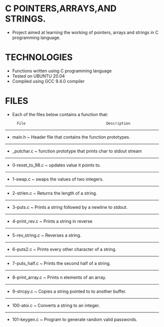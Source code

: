 # C POINTERS,ARRAYS,AND STRINGS.
* Project aimed at learning the working of pointers, arrays and strings in C programming language.

# TECHNOLOGIES
* Functions written using C programming language
* Tested on UBUNTU 20.04
* Compiled using GCC 9.4.0 compiler

# FILES
- Each of the files below contains a function that:

        File                                     Description
-----------------------------------------------------------------------------------------------------------------------------------------------------------------------
* main.h            ~ Header file that contains the function prototypes.

----------------------------------------------------------------------------------------------------------------------------------------------------------------------
* _putchar.c        ~ function prototype that prints char to stdout stream 

----------------------------------------------------------------------------------------------------------------------------------------------------------------------
* 0-reset_to_98.c   ~ updates value it points to.

----------------------------------------------------------------------------------------------------------------------------------------------------------------------
* 1-swap.c          ~ swaps the values of two integers.

----------------------------------------------------------------------------------------------------------------------------------------------------------------------
* 2-strlen.c        ~ Returns the length of a string.

-----------------------------------------------------------------------------------------------------------------------------------------------------------------------
* 3-puts.c          ~ Prints a string followed by a newline to stdout.

-----------------------------------------------------------------------------------------------------------------------------------------------------------------------
* 4-print_rev.c     ~ Prints a string in reverse
			         
-----------------------------------------------------------------------------------------------------------------------------------------------------------------------
* 5-rev_string.c   ~ Reverses a string.

-----------------------------------------------------------------------------------------------------------------------------------------------------------------------
* 6-puts2.c        ~ Prints every other character of a string.

-----------------------------------------------------------------------------------------------------------------------------------------------------------------------
* 7-puts_half.c    ~ Prints the second half of a string.

----------------------------------------------------------------------------------------------------------------------------------------------------------------------
* 8-print_array.c  ~ Prints n elements of an array.

---------------------------------------------------------------------------------------------------------------------------------------------------------------------
* 9-strcpy.c     ~ Copies a string pointed to to another buffer.

----------------------------------------------------------------------------------------------------------------------------------------------------------------------
* 100-atoi.c     ~ Converts a string to an integer.

-----------------------------------------------------------------------------------------------------------------------------------------------------------------------
* 101-keygen.c  ~ Program to generate random valid passwords.
